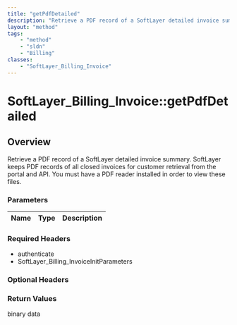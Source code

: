 ```yaml
---
title: "getPdfDetailed"
description: "Retrieve a PDF record of a SoftLayer detailed invoice summary. SoftLayer keeps PDF records of all closed invoices for cu... "
layout: "method"
tags:
    - "method"
    - "sldn"
    - "Billing"
classes:
    - "SoftLayer_Billing_Invoice"
---
```

# SoftLayer_Billing_Invoice::getPdfDetailed
## Overview 
Retrieve a PDF record of a SoftLayer detailed invoice summary. SoftLayer keeps PDF records of all closed invoices for customer retrieval from the portal and API. You must have a PDF reader installed in order to view these files. 

### Parameters 
|Name | Type | Description |
| --- | --- | --- |


### Required Headers
* authenticate
* SoftLayer_Billing_InvoiceInitParameters

### Optional Headers

### Return Values
binary data
